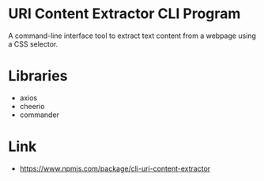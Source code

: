 # URI Content Extractor CLI Program

A command-line interface tool to extract text content from a webpage using a CSS selector.

# Libraries

- axios
- cheerio
- commander
  
# Link

- https://www.npmjs.com/package/cli-uri-content-extractor
